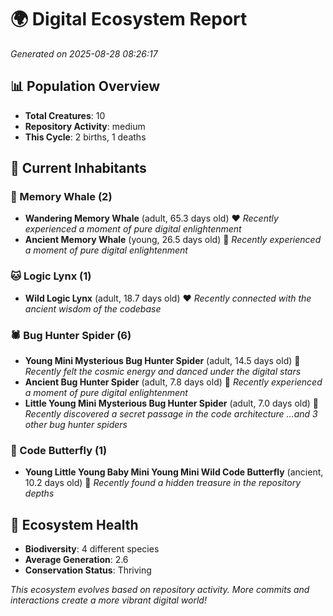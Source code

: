 # 🌍 Digital Ecosystem Report
*Generated on 2025-08-28 08:26:17*

## 📊 Population Overview
- **Total Creatures**: 10
- **Repository Activity**: medium
- **This Cycle**: 2 births, 1 deaths

## 👥 Current Inhabitants

### 🐋 Memory Whale (2)
- **Wandering Memory Whale** (adult, 65.3 days old) ❤️
  *Recently experienced a moment of pure digital enlightenment*
- **Ancient Memory Whale** (young, 26.5 days old) 💛
  *Recently experienced a moment of pure digital enlightenment*

### 🐱 Logic Lynx (1)
- **Wild Logic Lynx** (adult, 18.7 days old) ❤️
  *Recently connected with the ancient wisdom of the codebase*

### 🕷️ Bug Hunter Spider (6)
- **Young Mini Mysterious Bug Hunter Spider** (adult, 14.5 days old) 💛
  *Recently felt the cosmic energy and danced under the digital stars*
- **Ancient Bug Hunter Spider** (adult, 7.8 days old) 💚
  *Recently experienced a moment of pure digital enlightenment*
- **Little Young Mini Mysterious Bug Hunter Spider** (adult, 7.0 days old) 💚
  *Recently discovered a secret passage in the code architecture*
  *...and 3 other bug hunter spiders*

### 🦋 Code Butterfly (1)
- **Young Little Young Baby Mini Young Mini Wild Code Butterfly** (ancient, 10.2 days old) 💛
  *Recently found a hidden treasure in the repository depths*

## 🔬 Ecosystem Health
- **Biodiversity**: 4 different species
- **Average Generation**: 2.6
- **Conservation Status**: Thriving

*This ecosystem evolves based on repository activity. More commits and interactions create a more vibrant digital world!*